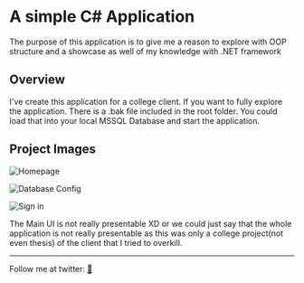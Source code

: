 # A simple C# Application

The purpose of this application is to give me a reason to explore with OOP structure and a showcase as well of my knowledge with .NET framework

## Overview

I've create this application for a college client. If you want to fully explore the application. There is a .bak file included in the root folder. You could load that into your local MSSQL Database and start the application.

## Project Images

![Homepage](https://i.imgur.com/VP1sv0E.jpg)

![Database Config](https://i.imgur.com/PrbJqIa.jpg)

![Sign in](https://i.imgur.com/curcrJb.png)

The Main UI is not really presentable XD or we could just say that the whole application is not really presentable as this was only a college project(not even thesis) of the client that I tried to overkill.

---

Follow me at twitter: [🐔](https://twitter.com/pablongbuhaymo)
